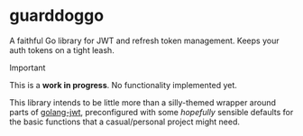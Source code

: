 # guarddoggo
A faithful Go library for JWT and refresh token management. Keeps your auth tokens on a tight leash.

> [!IMPORTANT]
> This is a **work in progress**. No functionality implemented yet.


This library intends to be little more than a silly-themed wrapper around parts of [golang-jwt](https://github.com/golang-jwt/jwt), preconfigured with some *hopefully* sensible defaults for the basic functions that a casual/personal project might need.
